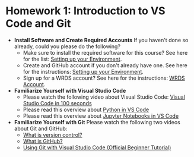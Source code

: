 # Homework 1: Introduction to VS Code and Git

 - **Install Software and Create Required Accounts** If you haven't done so already, could you please do the following?
   - Make sure to install the required software for this course? See here for the list: [Setting up your Environment](./01_setting_up_environment.md).
   - Create and GitHub account if you don't already have one. See here for the instructions: [Setting up your Environment](./01_setting_up_environment.md#git).
   - Sign up for a WRDS account? See here for the instructions: [WRDS Account](./01_setting_up_environment.md#wrds-how-do-i-sign-up).
 - **Familiarize Yourself with Visual Studio Code** 
   - Please watch the following video about Visual Studio Code: [Visual Studio Code in 100 seconds](https://youtu.be/KMxo3T_MTvY?si=BXcgoHrCAcpnVoC5)
   - Please read this overview about [Python in VS Code](https://code.visualstudio.com/docs/languages/python)
   - Please read this overview about [Jupyter Notebooks in VS Code](https://code.visualstudio.com/docs/datascience/jupyter-notebooks)
 - **Familiarize Yourself with Git** Please watch the following two videos about Git and GitHub:
   - [What is version control?](https://www.youtube.com/watch?v=M-O8ZNW9icQ)
   - [What is GitHub?](https://www.youtube.com/watch?v=4lkrx2U9f6I)
   - [Using Git with Visual Studio Code (Official Beginner Tutorial)](https://www.youtube.com/watch?v=i_23KUAEtUM)
 